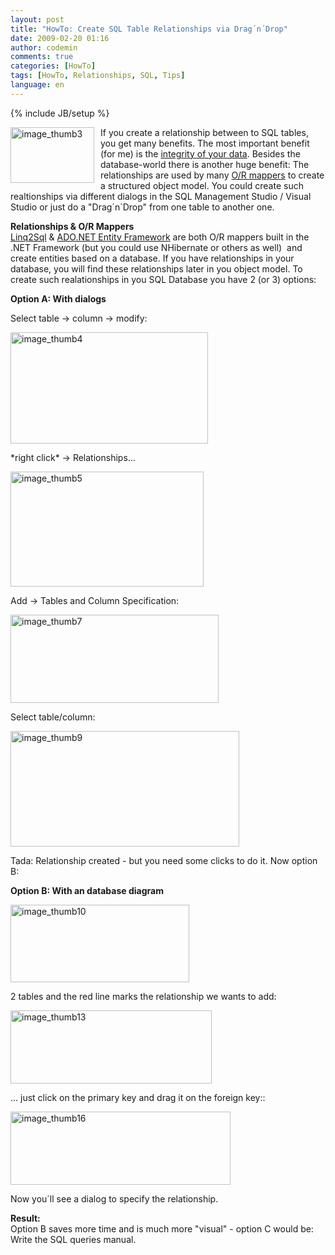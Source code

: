 ```yaml
---
layout: post
title: "HowTo: Create SQL Table Relationships via Drag´n´Drop"
date: 2009-02-20 01:16
author: codemin
comments: true
categories: [HowTo]
tags: [HowTo, Relationships, SQL, Tips]
language: en
---
```

{% include JB/setup %}
<p><a href="{{BASE_PATH}}/assets/wp-images-en/image-thumb310.png"><img style="border-right: 0px; border-top: 0px; margin: 0px 10px 0px 0px; border-left: 0px; border-bottom: 0px" height="89" alt="image_thumb3" src="{{BASE_PATH}}/assets/wp-images-en/image-thumb3-thumb1.png" width="134" align="left" border="0" /></a>If you create a relationship between to SQL tables, you get many benefits. The most important benefit (for me) is the <a href="http://en.wikipedia.org/wiki/Data_integrity">integrity of your data</a>. Besides the database-world there is another huge benefit: The relationships are used by many <a href="http://en.wikipedia.org/wiki/Object-relational_mapping">O/R mappers</a> to create a structured object model. You could create such realtionships via different dialogs in the SQL Management Studio / Visual Studio or just do a &quot;Drag&#180;n&#180;Drop&quot; from one table to another one.</p> 
<!--more-->
  <p><strong>Relationships &amp; O/R Mappers</strong>&#160; <br /><a href="http://msdn.microsoft.com/de-de/library/bb386976.aspx">Linq2Sql</a> &amp; <a href="http://msdn.microsoft.com/en-us/library/aa697427(VS.80).aspx">ADO.NET Entity Framework</a> are both O/R mappers built in the .NET Framework (but you could use NHibernate or others as well)&#160; and create entities based on a database. If you have relationships in your database, you will find these relationships later in you object model. To create such realationships in you SQL Database you have 2 (or 3) options:</p>  <p><strong>Option A: With dialogs</strong></p>  <p>Select table -&gt; column -&gt; modify:</p>  <p><a href="{{BASE_PATH}}/assets/wp-images-en/image-thumb410.png"><img style="border-right: 0px; border-top: 0px; border-left: 0px; border-bottom: 0px" height="178" alt="image_thumb4" src="{{BASE_PATH}}/assets/wp-images-en/image-thumb4-thumb2.png" width="316" border="0" /></a> </p>  <p>*right click* -&gt; Relationships...</p>  <p><a href="{{BASE_PATH}}/assets/wp-images-en/image-thumb55.png"><img style="border-right: 0px; border-top: 0px; border-left: 0px; border-bottom: 0px" height="184" alt="image_thumb5" src="{{BASE_PATH}}/assets/wp-images-en/image-thumb5-thumb1.png" width="309" border="0" /></a> </p>  <p>Add -&gt; Tables and Column Specification:</p>  <p><a href="{{BASE_PATH}}/assets/wp-images-en/image-thumb72.png"><img style="border-right: 0px; border-top: 0px; border-left: 0px; border-bottom: 0px" height="141" alt="image_thumb7" src="{{BASE_PATH}}/assets/wp-images-en/image-thumb7-thumb1.png" width="333" border="0" /></a> </p>  <p>Select table/column:</p>  <p><a href="{{BASE_PATH}}/assets/wp-images-en/image-thumb93.png"><img style="border-right: 0px; border-top: 0px; border-left: 0px; border-bottom: 0px" height="185" alt="image_thumb9" src="{{BASE_PATH}}/assets/wp-images-en/image-thumb9-thumb2.png" width="366" border="0" /></a> </p>  <p>Tada: Relationship created - but you need some clicks to do it. Now option B:</p>  <p><strong>Option B: With an database diagram </strong></p>  <p><a href="{{BASE_PATH}}/assets/wp-images-en/image-thumb101.png"><img style="border-right: 0px; border-top: 0px; border-left: 0px; border-bottom: 0px" height="124" alt="image_thumb10" src="{{BASE_PATH}}/assets/wp-images-en/image-thumb10-thumb.png" width="286" border="0" /></a> </p>  <p>2 tables and the red line marks the relationship we wants to add:</p>  <p><a href="{{BASE_PATH}}/assets/wp-images-en/image-thumb132.png"><img style="border-right: 0px; border-top: 0px; border-left: 0px; border-bottom: 0px" height="117" alt="image_thumb13" src="{{BASE_PATH}}/assets/wp-images-en/image-thumb13-thumb1.png" width="322" border="0" /></a> </p>  <p>... just click on the primary key and drag it on the foreign key::</p>  <p><a href="{{BASE_PATH}}/assets/wp-images-en/image-thumb161.png"><img style="border-right: 0px; border-top: 0px; border-left: 0px; border-bottom: 0px" height="117" alt="image_thumb16" src="{{BASE_PATH}}/assets/wp-images-en/image-thumb16-thumb.png" width="352" border="0" /></a> </p>  <p>Now you&#180;ll see a dialog to specify the relationship. </p>  <p><strong>Result:      <br /></strong>Option B saves more time and is much more &quot;visual&quot; - option C would be: Write the SQL queries manual.</p>
